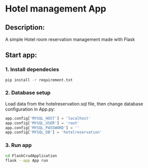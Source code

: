 # Hotel management App
## Description:
A simple Hotel room reservation management made with Flask

## Start app:
### 1. Install dependecies
```bash
pip install -r requirement.txt
```

### 2. Database setup
Load data from the hotelreservation.sql file, then change database configuration in App.py:
```python
app.config['MYSQL_HOST'] = 'localhost'
app.config['MYSQL_USER'] = 'root'
app.config['MYSQL_PASSWORD'] = ''
app.config['MYSQL_DB'] = 'hotelreservation'
```

### 3. Run app
```bash
cd FlaskCrudApplication
flask --app App run
```
